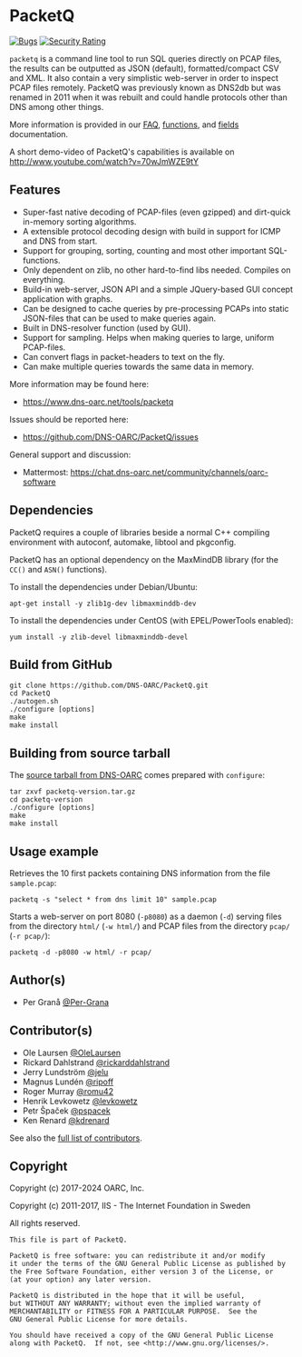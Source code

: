 # PacketQ

[![Bugs](https://sonarcloud.io/api/project_badges/measure?project=dns-oarc%3APacketQ&metric=bugs)](https://sonarcloud.io/summary/new_code?id=dns-oarc%3APacketQ) [![Security Rating](https://sonarcloud.io/api/project_badges/measure?project=dns-oarc%3APacketQ&metric=security_rating)](https://sonarcloud.io/summary/new_code?id=dns-oarc%3APacketQ)

`packetq` is a command line tool to run SQL queries directly on PCAP files,
the results can be outputted as JSON (default), formatted/compact CSV and XML.
It also contain a very simplistic web-server in order to inspect PCAP files
remotely. PacketQ was previously known as DNS2db but was renamed in 2011 when
it was rebuilt and could handle protocols other than DNS among other things.

More information is provided in our [FAQ](FAQ.md), [functions](FUNCTIONS.md),
and [fields](FIELDS.md) documentation.

A short demo-video of PacketQ's capabilities is available on http://www.youtube.com/watch?v=70wJmWZE9tY

## Features

* Super-fast native decoding of PCAP-files (even gzipped) and dirt-quick in-memory sorting algorithms.
* A extensible protocol decoding design with build in support for ICMP and DNS from start.
* Support for grouping, sorting, counting and most other important SQL-functions.
* Only dependent on zlib, no other hard-to-find libs needed. Compiles on everything.
* Build-in web-server, JSON API and a simple JQuery-based GUI concept application with graphs.
* Can be designed to cache queries by pre-processing PCAPs into static JSON-files that can be used to make queries again.
* Built in DNS-resolver function (used by GUI).
* Support for sampling. Helps when making queries to large, uniform PCAP-files.
* Can convert flags in packet-headers to text on the fly.
* Can make multiple queries towards the same data in memory.

More information may be found here:
- https://www.dns-oarc.net/tools/packetq

Issues should be reported here:
- https://github.com/DNS-OARC/PacketQ/issues

General support and discussion:
- Mattermost: https://chat.dns-oarc.net/community/channels/oarc-software

## Dependencies

PacketQ requires a couple of libraries beside a normal C++ compiling
environment with autoconf, automake, libtool and pkgconfig.

PacketQ has an optional dependency on the MaxMindDB library (for the
`CC()` and `ASN()` functions).

To install the dependencies under Debian/Ubuntu:
```
apt-get install -y zlib1g-dev libmaxminddb-dev
```

To install the dependencies under CentOS (with EPEL/PowerTools enabled):
```
yum install -y zlib-devel libmaxminddb-devel
```

## Build from GitHub

```
git clone https://github.com/DNS-OARC/PacketQ.git
cd PacketQ
./autogen.sh
./configure [options]
make
make install
```

## Building from source tarball

The [source tarball from DNS-OARC](https://www.dns-oarc.net/tools/packetq)
comes prepared with `configure`:

```
tar zxvf packetq-version.tar.gz
cd packetq-version
./configure [options]
make
make install
```

## Usage example

Retrieves the 10 first packets containing DNS information from the file
`sample.pcap`:

```
packetq -s "select * from dns limit 10" sample.pcap
```

Starts a web-server on port 8080 (`-p8080`) as a daemon (`-d`) serving files
from the directory `html/` (`-w html/`) and PCAP files from the directory
`pcap/` (`-r pcap/`):

```
packetq -d -p8080 -w html/ -r pcap/
```

## Author(s)

- Per Granå [@Per-Grana](https://github.com/Per-Grana)

## Contributor(s)

- Ole Laursen [@OleLaursen](https://github.com/OleLaursen)
- Rickard Dahlstrand [@rickarddahlstrand](https://github.com/rickarddahlstrand)
- Jerry Lundström [@jelu](https://github.com/jelu)
- Magnus Lundén [@ripoff](https://github.com/ripoff)
- Roger Murray [@romu42](https://github.com/romu42)
- Henrik Levkowetz [@levkowetz](https://github.com/levkowetz)
- Petr Špaček [@pspacek](https://github.com/pspacek)
- Ken Renard [@kdrenard](https://github.com/kdrenard)

See also the [full list of contributors](https://github.com/DNS-OARC/PacketQ/graphs/contributors).

## Copyright

Copyright (c) 2017-2024 OARC, Inc.

Copyright (c) 2011-2017, IIS - The Internet Foundation in Sweden

All rights reserved.

```
This file is part of PacketQ.

PacketQ is free software: you can redistribute it and/or modify
it under the terms of the GNU General Public License as published by
the Free Software Foundation, either version 3 of the License, or
(at your option) any later version.

PacketQ is distributed in the hope that it will be useful,
but WITHOUT ANY WARRANTY; without even the implied warranty of
MERCHANTABILITY or FITNESS FOR A PARTICULAR PURPOSE.  See the
GNU General Public License for more details.

You should have received a copy of the GNU General Public License
along with PacketQ.  If not, see <http://www.gnu.org/licenses/>.
```

